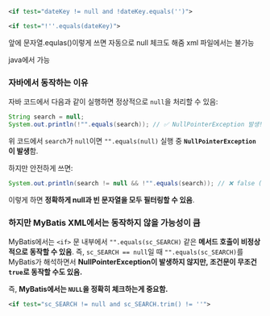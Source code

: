 
```xml
<if test="dateKey != null and !dateKey.equals('')">
```



```xml
<if test="!''.equals(dateKey)">
```

앞에 문자열.equlas()이렇게 쓰면 자동으로 null 체크도 해줌
xml 파일에서는 불가능

java에서 가능


### **자바에서 동작하는 이유**

자바 코드에서 다음과 같이 실행하면 정상적으로 `null`을 처리할 수 있음:


```java
String search = null;
System.out.println(!"".equals(search)); // ✅ NullPointerException 발생!
```

위 코드에서 `search`가 `null`이면 `"".equals(null)` 실행 중 **`NullPointerException`이 발생**함.

하지만 안전하게 쓰면:

```java
System.out.println(search != null && !"".equals(search)); // ❌ false (예외 발생 X)
```

이렇게 하면 **정확하게 null과 빈 문자열을 모두 필터링할 수 있음**.

### **하지만 MyBatis XML에서는 동작하지 않을 가능성이 큼**

MyBatis에서는 `<if>` 문 내부에서 `"".equals(sc_SEARCH)` 같은 **메서드 호출이 비정상적으로 동작할 수 있음**. 즉, `sc_SEARCH == null`일 때 `"".equals(sc_SEARCH)`를 MyBatis가 해석하면서 **NullPointerException이 발생하지 않지만, 조건문이 무조건 `true`로 동작할 수도 있음.**

즉, **MyBatis에서는 `NULL`을 정확히 체크하는게 중요함.**

```xml
<if test="sc_SEARCH != null and sc_SEARCH.trim() != ''">
```
